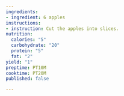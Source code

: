 ```yaml
---
ingredients:
- ingredient: 6 apples
instructions:
- instruction: Cut the apples into slices.
nutrition:
  calories: "5"
  carbohydrate: "20"
  protein: "5"
  fat: "2"
yield: "1"
preptime: PT10M
cooktime: PT20M
published: false

---
```

